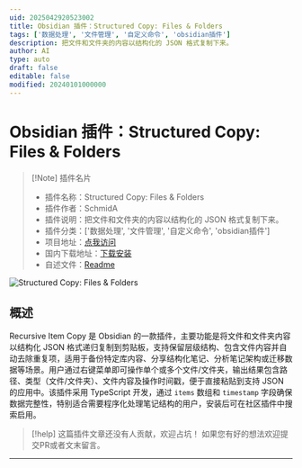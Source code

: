 ```yaml
---
uid: 2025042920523002
title: Obsidian 插件：Structured Copy: Files & Folders
tags: ['数据处理', '文件管理', '自定义命令', 'obsidian插件']
description: 把文件和文件夹的内容以结构化的 JSON 格式复制下来。
author: AI
type: auto
draft: false
editable: false
modified: 20240101000000
---
```


# Obsidian 插件：Structured Copy: Files & Folders

> [!Note] 插件名片
> - 插件名称：Structured Copy: Files & Folders
> - 插件作者：SchmidA
> - 插件说明：把文件和文件夹的内容以结构化的 JSON 格式复制下来。
> - 插件分类：['数据处理', '文件管理', '自定义命令', 'obsidian插件']
> - 项目地址：[点我访问](https://github.com/SeardnaSchmid/copy-recursive-content)
> - 国内下载地址：[下载安装](https://pkmer.cn/products/plugin/pluginMarket/?copy-recursive-content)
> - 自述文件：[Readme](https://ghproxy.net/https://raw.githubusercontent.com/SeardnaSchmid/copy-recursive-content/main/README.md)

![Structured Copy: Files & Folders](https://cdn.pkmer.cn/covers/copy-recursive-content_2_0.png!pkmer)

## 概述

Recursive Item Copy 是 Obsidian 的一款插件，主要功能是将文件和文件夹内容以结构化 JSON 格式递归复制到剪贴板，支持保留层级结构、包含文件内容并自动去除重复项，适用于备份特定库内容、分享结构化笔记、分析笔记架构或迁移数据等场景。用户通过右键菜单即可操作单个或多个文件/文件夹，输出结果包含路径、类型（文件/文件夹）、文件内容及操作时间戳，便于直接粘贴到支持 JSON 的应用中。该插件采用 TypeScript 开发，通过 `items` 数组和 `timestamp` 字段确保数据完整性，特别适合需要程序化处理笔记结构的用户，安装后可在社区插件中搜索启用。


> [!help] 
> 这篇插件文章还没有人贡献，欢迎占坑！
> 如果您有好的想法欢迎提交PR或者文末留言。
> 

---



